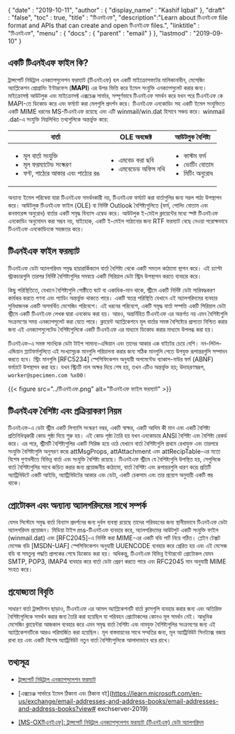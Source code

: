 {
  "date" : "2019-10-11",
  "author" : {
    "display_name" : "Kashif Iqbal"
},
  "draft" : "false",
  "toc" : true,
  "title" : "টিএনইএফ",
  "description":"Learn about টিএনইএফ file format and APIs that can create and open টিএনইএফ files.",
  "linktitle" : "টিএনইএফ",
  "menu" : {
    "docs" : {
      "parent" : "email"
}
},
  "lastmod" : "2019-09-10"
}

## একটি টিএনইএফ ফাইল কি?

ট্রান্সপোর্ট নিউট্রাল এনক্যাপসুলেশন ফরম্যাট (টিএনইএফ) হল একটি মাইক্রোসফটের মালিকানাধীন, মেসেজিং অ্যাপ্লিকেশন প্রোগ্রামিং ইন্টারফেস (**MAPI**) এর উপর ভিত্তি করে ইমেল সংযুক্তি এনক্যাপসুলেট করার জন্য। মাইক্রোসফ্ট আউটলুক এবং মাইক্রোসফ্ট এক্সচেঞ্জ সার্ভার, সম্পূর্ণভাবে টিএনইএফ সমর্থন করে যখন পরে টিএনইএফ কে MAPI-তে ডিকোড করে এবং ফর্ম্যাট করা মেলগুলি প্রদর্শন করে। টিএনইএফ এনকোডিং সহ একটি ইমেল সংযুক্তিতে একটি MIME ধরনের MS-টিএনইএফ রয়েছে এবং এটি winmail/win.dat হিসাবে সঞ্চয় করে। winmail .dat-এ সংযুক্তি নিম্নলিখিত তথ্যগুলিকে অন্তর্ভুক্ত করে:


|বার্তা|OLE অবজেক্ট|আউটলুক বৈশিষ্ট্য
---|---|---|
|<ul><li> মূল বার্তা সংযুক্তি</li><li> মূল ফরম্যাটেড সংস্করণ</li><li> ফন্ট, পাঠ্যের আকার এবং পাঠ্যের রঙ</li></ul> |<ul><li> এমবেড করা ছবি</li><li> এমবেডেড অফিস নথি</li></ul> |<ul><li> কাস্টম ফর্ম</li><li> ভোটিং বোতাম</li><li> মিটিং অনুরোধ</li></ul>


অন্যান্য ইমেল পরিষেবা যারা টিএনইএফ সমর্থনকারী নয়, টিএনইএফ ফর্ম্যাট করা বার্তাগুলির জন্য সরল পাঠ্য উপস্থাপন করে। আউটলুক টিএনইএফ ফাইল (OLE) বা নির্দিষ্ট Outlook বৈশিষ্ট্যগুলিতে (ফর্ম, পোলিং বোতাম এবং কনফারেন্স অনুরোধ) বার্তার একটি সমৃদ্ধ বিন্যাস এম্বেড করে। আউটলুক ই-মেইল ক্লায়েন্টের মধ্যে স্পষ্ট টিএনইএফ এনকোডিং অনুমোদন করা সম্ভব নয়, যাইহোক, একটি ই-মেইল পাঠানোর জন্য RTF ফরম্যাট বেছে নেওয়া পরোক্ষভাবে টিএনইএফ এনকোডিংকে সহজতর করে।

## টিএনইএফ ফাইল ফরম্যাট

টিএনইএফ ডেটা অ্যালগরিদম সমৃদ্ধ হায়ারার্কিক্যাল বার্তা বৈশিষ্ট্য থেকে একটি সমতল কাঠামো স্থাপন করে। এই চ্যাপ্টা স্ট্রাকচারগুলি তারপর নির্দিষ্ট বৈশিষ্ট্যগুলির সমন্বয়ে একটি সিরিয়াল ডেটা স্ট্রিম উপস্থাপন করতে ব্যবহার করে।

কিছু পরিস্থিতিতে, যেখানে বৈশিষ্ট্যগুলি গোষ্ঠীতে ঘটে বা একাধিক-মান থাকে, স্ট্রীমে একটি নির্দিষ্ট ডেটা সারিবদ্ধকরণ কার্যকর করতে গণনা এবং প্যাডিং অন্তর্ভুক্ত থাকতে পারে। একটি স্বতন্ত্র পরিস্থিতি যেখানে এই অ্যালগরিদমের ব্যবহার সুবিধাজনক একটি অসমর্থিত মেসেজিং পরিবেশে। এই ধরনের পরিবেশে, একটি সমৃদ্ধ বার্তা সম্পত্তি একটি সিরিয়াল ডেটা স্ট্রীমে একটি টিএনইএফ লেখক দ্বারা এনকোড করা হয়। আরও, অন্তর্নিহিত টিএনইএফ এর অন্তর্গত নয় এমন বৈশিষ্ট্যগুলি সংক্রমণের সময় এনক্যাপসুলেট করা যেতে পারে। ক্লায়েন্ট অ্যাপ্লিকেশনে মূল বার্তার সমস্ত বৈশিষ্ট্যের প্রাপ্যতা নিশ্চিত করার জন্য এই এনক্যাপসুলেটেড বৈশিষ্ট্যগুলিকে একটি টিএনইএফ এর মাধ্যমে ডিকোড করার মাধ্যমে উপলব্ধ করা হয়।

টিএনইএফ-এ সমস্ত সাংখ্যিক ডেটা টাইপ সামান্য-এন্ডিয়ান এবং তাদের আকার এক বাইটের চেয়ে বেশি। নন-লিটল-এন্ডিয়ান প্ল্যাটফর্মগুলিতে এই সংখ্যাসূচক মানগুলি পরিচালনা করার জন্য সঠিক মানগুলি পেতে উপযুক্ত রূপান্তরগুলি সম্পাদন করতে হবে। স্ট্রিং মানগুলি [RFC5234] স্পেসিফিকেশন অনুযায়ী অগমেন্টেড ব্যাকাস-নাউর ফর্ম (ABNF) ফর্ম্যাটে উপস্থাপন করা হয়। যখন স্ট্রিংটি নাল অক্ষর দিয়ে শেষ হয়, তখন এটিও অন্তর্ভুক্ত হয়; উদাহরণস্বরূপ, `worker@specimen.com %x00`।

{{< figure src="../টিএনইএফ.png" alt="টিএনইএফ ফাইল ফরম্যাট" >}}

## টিএনইএফ বৈশিষ্ট্য এবং প্রক্রিয়াকরণ নিয়ম ##

টিএনইএফ-এ ডেটা স্ট্রীম একটি লিগ্যাসি সংস্করণ নম্বর, একটি স্বাক্ষর, একটি আদিম কী মান এবং একটি বৈশিষ্ট্য প্রতিনিধিত্বকারী কোড পৃষ্ঠা দিয়ে শুরু হয়। এই কোড পৃষ্ঠা তৈরি হয় যখন এনকোডার ANSI বৈশিষ্ট্য এবং বৈশিষ্ট্য রেকর্ড করে। এর পরে, স্ট্রীমটি বৈশিষ্ট্যগুলির একটি সিরিজ হয়ে ওঠে যেখানে বার্তা বৈশিষ্ট্যগুলি প্রথমে রেখাযুক্ত এবং তারপরে সংযুক্তি বৈশিষ্ট্যগুলি অনুসরণ করে৷ attMsgProps, attAttachment এবং attRecipTable-এর মতো বিশেষ গুণাবলীতে বিভিন্ন বার্তা এবং সংযুক্তি বৈশিষ্ট্য রয়েছে। টিএনইএফ স্ট্রীমে যে বৈশিষ্ট্যগুলি উপস্থিত হয়, সেগুলিকে বার্তা বৈশিষ্ট্যগুলির সাথে জড়িত করার জন্য প্রয়োজনীয় কাঠামো, বার্তা বৈশিষ্ট্য এবং রূপান্তরগুলি ধারণ করে৷ প্রতিটি অ্যাট্রিবিউটে একটি আইডি, অ্যাট্রিবিউটের আকার এবং ডেটা, একটি চেকসাম এবং তার প্রয়োগ অনুযায়ী একটি স্তর থাকে।

## প্রোটোকল এবং অন্যান্য অ্যালগরিদমের সাথে সম্পর্ক ##

যেসব সিস্টেমে সমৃদ্ধ বার্তা বিন্যাস প্রদর্শনের জন্য দুর্বল ব্যবস্থা রয়েছে তাদের পরিবহনের জন্য স্থানীয়ভাবে টিএনইএফ ডেটা অ্যালগরিদম প্রয়োজন। মিডিয়া টাইপ ms-টিএনইএফ ব্যবহার করে, অ্যালগরিদমের আউটপুট একটি সংযুক্তি ফাইল (winmail.dat) এবং [RFC2045]-এ নির্দিষ্ট করা MIME-এর একটি বডি পার্ট নিয়ে গঠিত। প্লেইন টেক্সট মেসেজ বডি [MSDN-UAF] স্পেসিফিকেশন অনুযায়ী UUENCODE ব্যবহার করে প্রেরিত হয় এবং এই মেসেজ বডি বা সমতুল্য পদ্ধতি প্রাপকের শেষে ডিকোড করা হয়। অধিকন্তু, টিএনইএফ বিভিন্ন ইন্টারনেট প্রোটোকল যেমন SMTP, POP3, IMAP4 ব্যবহার করে বার্তা ডেটা প্রেরণ করতে পারে এবং RFC2045 মান অনুযায়ী MIME সংহত করে।

## প্রযোজ্যতা বিবৃতি ##

সাধারণ বার্তা ট্রান্সমিশন ছাড়াও, টিএনইএফ এর আসল অ্যাপ্লিকেশনটি বার্তা ক্লাসগুলি ব্যবহার করার জন্য এবং অতিরিক্ত বৈশিষ্ট্যগুলিকে সমর্থন করার জন্য তৈরি করা হয়েছিল যা পরিবহন প্রোটোকলের কোনও মূল সমর্থন নেই। আধুনিক মেসেজিং ক্লায়েন্টরা আজকাল ব্যবহার করে এমন সমৃদ্ধ বার্তা বৈশিষ্ট্য এবং নামযুক্ত বৈশিষ্ট্যগুলির সংক্রমণের জন্য এই অ্যাপ্লিকেশনটিকে আরও পরিমার্জিত করা হয়েছিল। মূল বাস্তবায়নের সাথে সম্মতির জন্য, মূল অ্যাট্রিবিউট সিনট্যাক্স বজায় রাখা হয় এবং একটি বিশেষ অ্যাট্রিবিউট নতুন বার্তা বৈশিষ্ট্যগুলিকে আলাদাভাবে ধরে রাখে।

## তথ্যসূত্র

* [ট্রান্সপোর্ট নিউট্রাল এনক্যাপসুলেশন ফরম্যাট](https://en.wikipedia.org/wiki/Transport_Neutral_Encapsulation_Format)

* [এক্সচেঞ্জ সার্ভারে ইমেল ঠিকানা এবং ঠিকানা বই](https://learn.microsoft.com/en-us/exchange/email-addresses-and-address-books/email-addresses-and-address-books?view# exchserver-2019)

* [[MS-OXটিএনইএফ]: ট্রান্সপোর্ট নিউট্রাল এনক্যাপসুলেশন ফরম্যাট (টিএনইএফ) ডেটা অ্যালগরিদম](https://msdn.microsoft.com/en-us/library/cc425498(v#exchg.80).aspx)


